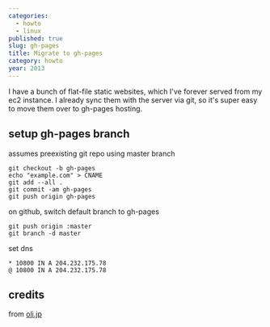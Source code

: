 ```yaml
---
categories:
  - howto
  - linux
published: true
slug: gh-pages
title: Migrate to gh-pages
category: howto
year: 2013
---
```

I have a bunch of flat-file static websites, which I've forever served from my ec2 instance. I already sync them with the server via git, so it's super easy to move them over to gh-pages hosting.

## setup gh-pages branch

assumes preexisting git repo using master branch

	git checkout -b gh-pages
	echo "example.com" > CNAME
	git add --all .
	git commit -am gh-pages
	git push origin gh-pages

on github, switch default branch to gh-pages

	git push origin :master
	git branch -d master

set dns

	* 10800 IN A 204.232.175.78
	@ 10800 IN A 204.232.175.78

## credits

from [oli.jp](http://oli.jp/2011/github-pages-workflow/)
